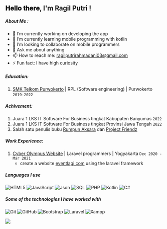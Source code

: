 <h2> 𝐇𝐞𝐥𝐥𝐨 𝐭𝐡𝐞𝐫𝐞, I'm Ragil Putri ! </h2>

##### About Me :

- 🔭 I’m currently working on developing the app
- 🌱 I’m currently learning mobile programming with kotlin
- 👯 I’m looking to collaborate on mobile programmers
- 💬 Ask me about anything
- 📫 How to reach me: ragilputrirahmadani03@gmail.com
- ⚡ Fun fact: I have high curiosity

##### Education:

1. [SMK Telkom Purwokerto](https://smktelkom-pwt.sch.id/) | RPL (Software engineering) | Purwokerto `2019-2022`

##### Achivement:

1. Juara 1 LKS IT Software For Business tingkat Kabupaten Banyumas `2022`
2. Juara 1 LKS IT Software For Business tingkat Provinsi Jawa Tengah `2022`
3. Salah satu penulis buku [Rumpun Aksara](https://ebooks.gramedia.com/books/rumpun-aksara) dan [Project Friendz](https://ebooks.gramedia.com/books/project-friendz)

##### Work Experience:

1. [Cyber Olympus Website](http://www.cyberolympus.com/) | Laravel programmers | Yogyakarta `Dec 2020 - Mar 2021`
   - create a website [eventlagi.com](https://eventlagi.com/) using the laravel framework

##### Languages I use

![HTML5](https://img.shields.io/badge/-HTML5-000000?style=flat&logo=html5)
![JavaScript](https://img.shields.io/badge/-JavaScript-000000?style=flat&logo=javascript)
![Json](https://img.shields.io/badge/-json-000000?style=flat&logo=json)
![SQL](https://img.shields.io/badge/-Mysql-000000?style=flat&logo=Mysql)
![PHP](https://img.shields.io/badge/-PHP-000000?style=flat&logo=PHP)
![Kotlin](https://img.shields.io/badge/-Kotlin-000000?style=flat&logo=Kotlin)
![C#](https://img.shields.io/badge/-csharp-000000?style=flat&logo=csharp)

##### Some of the technologies I have worked with

![Git](https://img.shields.io/badge/-Git-222222?style=flat&logo=git&logoColor=F05032)
![GitHub](https://img.shields.io/badge/-GitHub-222222?style=flat&logo=github&logoColor=181717)
![Bootstrap](https://img.shields.io/badge/-Bootstrap-222222?style=flat&logo=Bootstrap&logoColor=61DAFB)
![Laravel](https://img.shields.io/badge/-Laravel-000000?style=flat&logo=Laravel)
![Xampp](https://img.shields.io/badge/-Xampp-000000?style=flat&logo=Xampp)


<img src="https://komarev.com/ghpvc/?username=ragilputri&color=blue&style=flat-square" align="left" />
